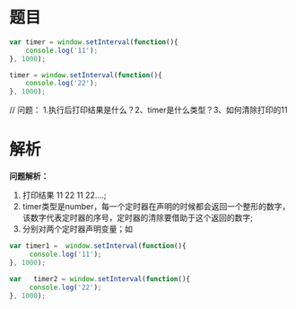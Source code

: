 # 题目
    
```javascript
var timer = window.setInterval(function(){
    console.log('11');
}, 1000);

timer = window.setInterval(function(){
    console.log('22');
}, 1000);
```
// 问题： 1.执行后打印结果是什么？2、timer是什么类型？3、如何清除打印的11

# 解析
**问题解析：**

1. 打印结果   11  22 11 22....;
2. timer类型是number，每一个定时器在声明的时候都会返回一个整形的数字，该数字代表定时器的序号，定时器的清除要借助于这个返回的数字;
3. 分别对两个定时器声明变量；如
```javascript
var timer1 =  window.setInterval(function(){
     console.log('11');
}, 1000);

var   timer2 = window.setInterval(function(){
     console.log('22');
}, 1000);
```
